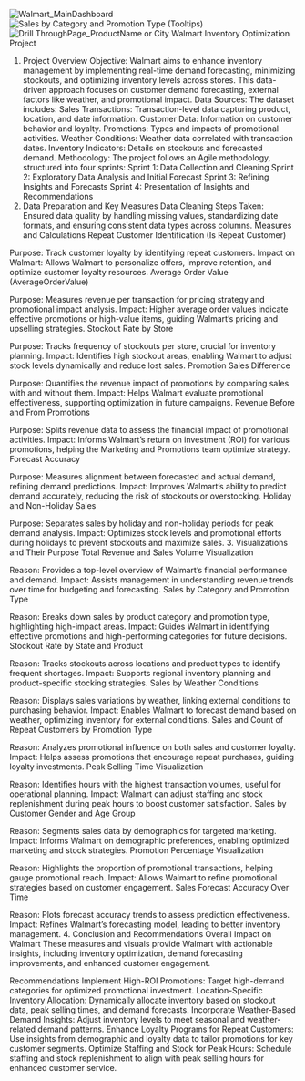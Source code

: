 ![Walmart_MainDashboard](https://github.com/user-attachments/assets/7d01d1a0-e79e-46af-b733-ce3fd6ef7b24)
![Sales by Category and Promotion Type (Tooltips)](https://github.com/user-attachments/assets/6b8438ef-099f-4d8a-836f-8418c80ba515)
![Drill ThroughPage_ProductName or City](https://github.com/user-attachments/assets/25278adb-431c-41d3-9321-f712e8daec58)
Walmart Inventory Optimization Project
1. Project Overview
Objective: Walmart aims to enhance inventory management by implementing real-time demand forecasting, minimizing stockouts, and optimizing inventory levels across stores. This data-driven approach focuses on customer demand forecasting, external factors like weather, and promotional impact.
Data Sources: The dataset includes:
Sales Transactions: Transaction-level data capturing product, location, and date information.
Customer Data: Information on customer behavior and loyalty.
Promotions: Types and impacts of promotional activities.
Weather Conditions: Weather data correlated with transaction dates.
Inventory Indicators: Details on stockouts and forecasted demand.
Methodology: The project follows an Agile methodology, structured into four sprints:
Sprint 1: Data Collection and Cleaning
Sprint 2: Exploratory Data Analysis and Initial Forecast
Sprint 3: Refining Insights and Forecasts
Sprint 4: Presentation of Insights and Recommendations
2. Data Preparation and Key Measures
Data Cleaning
Steps Taken: Ensured data quality by handling missing values, standardizing date formats, and ensuring consistent data types across columns.
Measures and Calculations
Repeat Customer Identification (Is Repeat Customer)

Purpose: Track customer loyalty by identifying repeat customers.
Impact on Walmart: Allows Walmart to personalize offers, improve retention, and optimize customer loyalty resources.
Average Order Value (AverageOrderValue)

Purpose: Measures revenue per transaction for pricing strategy and promotional impact analysis.
Impact: Higher average order values indicate effective promotions or high-value items, guiding Walmart’s pricing and upselling strategies.
Stockout Rate by Store

Purpose: Tracks frequency of stockouts per store, crucial for inventory planning.
Impact: Identifies high stockout areas, enabling Walmart to adjust stock levels dynamically and reduce lost sales.
Promotion Sales Difference

Purpose: Quantifies the revenue impact of promotions by comparing sales with and without them.
Impact: Helps Walmart evaluate promotional effectiveness, supporting optimization in future campaigns.
Revenue Before and From Promotions

Purpose: Splits revenue data to assess the financial impact of promotional activities.
Impact: Informs Walmart’s return on investment (ROI) for various promotions, helping the Marketing and Promotions team optimize strategy.
Forecast Accuracy

Purpose: Measures alignment between forecasted and actual demand, refining demand predictions.
Impact: Improves Walmart’s ability to predict demand accurately, reducing the risk of stockouts or overstocking.
Holiday and Non-Holiday Sales

Purpose: Separates sales by holiday and non-holiday periods for peak demand analysis.
Impact: Optimizes stock levels and promotional efforts during holidays to prevent stockouts and maximize sales.
3. Visualizations and Their Purpose
Total Revenue and Sales Volume Visualization

Reason: Provides a top-level overview of Walmart’s financial performance and demand.
Impact: Assists management in understanding revenue trends over time for budgeting and forecasting.
Sales by Category and Promotion Type

Reason: Breaks down sales by product category and promotion type, highlighting high-impact areas.
Impact: Guides Walmart in identifying effective promotions and high-performing categories for future decisions.
Stockout Rate by State and Product

Reason: Tracks stockouts across locations and product types to identify frequent shortages.
Impact: Supports regional inventory planning and product-specific stocking strategies.
Sales by Weather Conditions

Reason: Displays sales variations by weather, linking external conditions to purchasing behavior.
Impact: Enables Walmart to forecast demand based on weather, optimizing inventory for external conditions.
Sales and Count of Repeat Customers by Promotion Type

Reason: Analyzes promotional influence on both sales and customer loyalty.
Impact: Helps assess promotions that encourage repeat purchases, guiding loyalty investments.
Peak Selling Time Visualization

Reason: Identifies hours with the highest transaction volumes, useful for operational planning.
Impact: Walmart can adjust staffing and stock replenishment during peak hours to boost customer satisfaction.
Sales by Customer Gender and Age Group

Reason: Segments sales data by demographics for targeted marketing.
Impact: Informs Walmart on demographic preferences, enabling optimized marketing and stock strategies.
Promotion Percentage Visualization

Reason: Highlights the proportion of promotional transactions, helping gauge promotional reach.
Impact: Allows Walmart to refine promotional strategies based on customer engagement.
Sales Forecast Accuracy Over Time

Reason: Plots forecast accuracy trends to assess prediction effectiveness.
Impact: Refines Walmart’s forecasting model, leading to better inventory management.
4. Conclusion and Recommendations
Overall Impact on Walmart
These measures and visuals provide Walmart with actionable insights, including inventory optimization, demand forecasting improvements, and enhanced customer engagement.

Recommendations
Implement High-ROI Promotions: Target high-demand categories for optimized promotional investment.
Location-Specific Inventory Allocation: Dynamically allocate inventory based on stockout data, peak selling times, and demand forecasts.
Incorporate Weather-Based Demand Insights: Adjust inventory levels to meet seasonal and weather-related demand patterns.
Enhance Loyalty Programs for Repeat Customers: Use insights from demographic and loyalty data to tailor promotions for key customer segments.
Optimize Staffing and Stock for Peak Hours: Schedule staffing and stock replenishment to align with peak selling hours for enhanced customer service.

